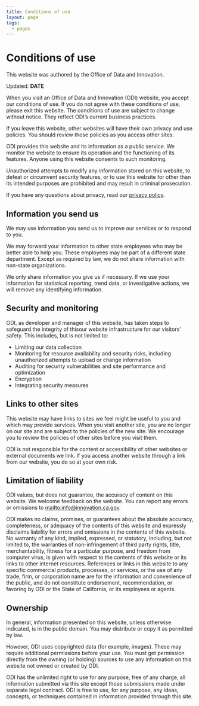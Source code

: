 ```yaml
---
title: Conditions of use
layout: page
tags:
  - pages
---
```

# Conditions of use

This website was authored by the Office of Data and Innovation.

Updated: **DATE**

When you visit an Office of Data and Innovation (ODI) website, you accept our conditions of use. If you do not agree with these conditions of use, please exit this website. The conditions of use are subject to change without notice. They reflect ODI’s current business practices.

If you leave this website, other websites will have their own privacy and use policies. You should review those policies as you access other sites.

ODI provides this website and its information as a public service. We monitor the website to ensure its operation and the functioning of its features. Anyone using this website consents to such monitoring.

Unauthorized attempts to modify any information stored on this website, to defeat or circumvent security features, or to use this website for other than its intended purposes are prohibited and may result in criminal prosecution.

If you have any questions about privacy, read our [privacy policy](/privacy).

## Information you send us

We may use information you send us to improve our services or to respond to you.

We may forward your information to other state employees who may be better able to help you. These employees may be part of a different state department. Except as required by law, we do not share information with non-state organizations.

We only share information you give us if necessary. If we use your information for statistical reporting, trend data, or investigative actions, we will remove any identifying information.

## Security and monitoring

ODI, as developer and manager of this website, has taken steps to safeguard the integrity of thisour website infrastructure for our visitors’ safety. This includes, but is not limited to:

* Limiting our data collection
* Monitoring for resource availability and security risks, including unauthorized attempts to upload or change information
* Auditing for security vulnerabilities and site performance and optimization
* Encryption
* Integrating security measures

## Links to other sites

This website may have links to sites we feel might be useful to you and which may provide services. When you visit another site, you are no longer on our site and are subject to the policies of the new site. We encourage you to review the policies of other sites before you visit them.

ODI is not responsible for the content or accessibility of other websites or external documents we link. If you access another website through a link from our website, you do so at your own risk.

## Limitation of liability

ODI values, but does not guarantee, the accuracy of content on this website. We welcome feedback on the website. You can report any errors or omissions to [mailto:info@innovation.ca.gov](info@innovation.ca.gov).

ODI makes no claims, promises, or guarantees about the absolute accuracy, completeness, or adequacy of the contents of this website and expressly disclaims liability for errors and omissions in the contents of this website. No warranty of any kind, implied, expressed, or statutory, including, but not limited to, the warranties of non-infringement of third party rights, title, merchantability, fitness for a particular purpose, and freedom from computer virus, is given with respect to the contents of this website or its links to other internet resources. References or links in this website to any specific commercial products, processes, or services, or the use of any trade, firm, or corporation name are for the information and convenience of the public, and do not constitute endorsement, recommendation, or favoring by ODI or the State of California, or its employees or agents.

## Ownership

In general, information presented on this website, unless otherwise indicated, is in the public domain. You may distribute or copy it as permitted by law.

However, ODI uses copyrighted data (for example, images). These may require additional permissions before your use. You must get permission directly from the owning (or holding) sources to use any information on this website not owned or created by ODI.

ODI has the unlimited right to use for any purpose, free of any charge, all information submitted via this site except those submissions made under separate legal contract. ODI is free to use, for any purpose, any ideas, concepts, or techniques contained in information provided through this site.

